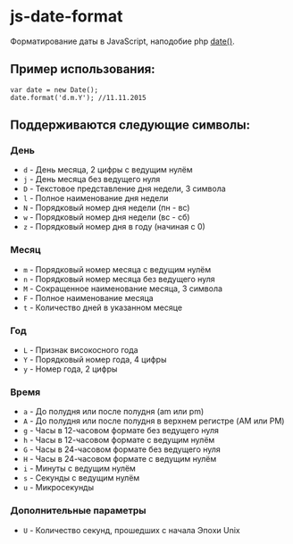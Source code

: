 js-date-format
==============

Форматирование даты в JavaScript, наподобие php [date()](http://php.net/manual/ru/function.date.php).

Пример использования:
---------------------

```
var date = new Date();
date.format('d.m.Y'); //11.11.2015
```

Поддерживаются следующие символы:
---------------------------------

### День

* `d` - День месяца, 2 цифры с ведущим нулём
* `j` - День месяца без ведущего нуля
* `D` - Текстовое представление дня недели, 3 символа
* `l` - Полное наименование дня недели
* `N` - Порядковый номер дня недели (пн - вс)
* `w` - Порядковый номер дня недели (вс - сб)
* `z` - Порядковый номер дня в году  (начиная с 0)

### Месяц

* `m` - Порядковый номер месяца с ведущим нулём
* `n` - Порядковый номер месяца без ведущего нуля
* `M` - Сокращенное наименование месяца, 3 символа
* `F` - Полное наименование месяца
* `t` - Количество дней в указанном месяце

### Год

* `L` - Признак високосного года
* `Y` - Порядковый номер года, 4 цифры
* `y` - Номер года, 2 цифры

### Время

* `a` - До полудня или после полудня (am или pm)
* `A` - До полудня или после полудня в верхнем регистре (AM или PM)
* `g` - Часы в 12-часовом формате без ведущего нуля
* `h` - Часы в 12-часовом формате с ведущим нулём
* `G` - Часы в 24-часовом формате без ведущего нуля
* `H` - Часы в 24-часовом формате с ведущим нулём
* `i` - Минуты с ведущим нулём
* `s` - Секунды с ведущим нулём
* `u` - Микросекунды

### Дополнительные параметры

* `U` - Количество секунд, прошедших с начала Эпохи Unix